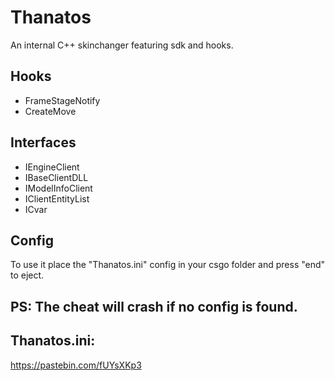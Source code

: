 # Thanatos
An internal C++ skinchanger featuring sdk and hooks.

## Hooks
- FrameStageNotify
- CreateMove

## Interfaces
- IEngineClient
- IBaseClientDLL
- IModelInfoClient
- IClientEntityList
- ICvar

## Config
To use it place the "Thanatos.ini" config in your csgo folder and press "end" to eject.
## PS: The cheat will crash if no config is found.

## Thanatos.ini:
https://pastebin.com/fUYsXKp3
